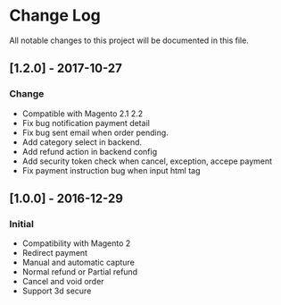 # Change Log
All notable changes to this project will be documented in this file.

## [1.2.0] - 2017-10-27
### Change
-   Compatible with Magento 2.1 2.2
-   Fix bug notification payment detail
-   Fix bug sent email when order pending.
-   Add category select in backend.
-   Add refund action in backend config
-   Add security token check when cancel, exception, accepe payment
-   Fix payment instruction bug when input html tag

## [1.0.0] - 2016-12-29
### Initial
-   Compatibility with Magento 2
-   Redirect payment
-   Manual and automatic capture
-   Normal refund or Partial refund
-   Cancel and void order
-   Support 3d secure
